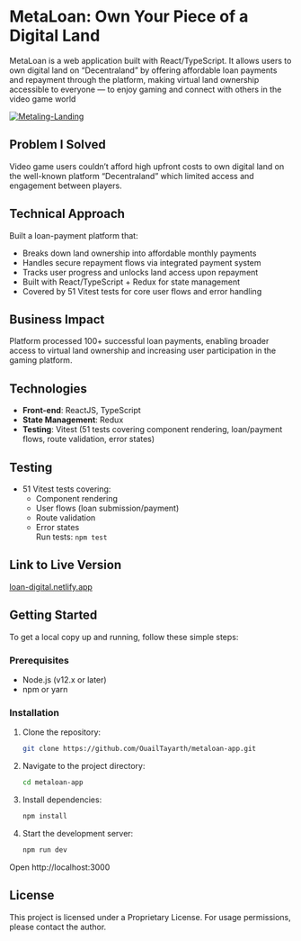# MetaLoan: Own Your Piece of a Digital Land

MetaLoan is a web application built with React/TypeScript. It allows users to own digital land on “Decentraland” by offering affordable loan payments and repayment through the platform, making virtual land ownership accessible to everyone — to enjoy gaming and connect with others in the video game world

<a href="https://ibb.co/4Z4y2CXN"><img src="https://i.ibb.co/WWB907MK/Metaling-Landing.png" alt="Metaling-Landing" border="0"></a>

## Problem I Solved

Video game users couldn’t afford high upfront costs to own digital land on the well-known platform “Decentraland” which limited access and engagement between players.

## Technical Approach

Built a loan-payment platform that:

- Breaks down land ownership into affordable monthly payments
- Handles secure repayment flows via integrated payment system
- Tracks user progress and unlocks land access upon repayment
- Built with React/TypeScript + Redux for state management
- Covered by 51 Vitest tests for core user flows and error handling

## Business Impact

Platform processed 100+ successful loan payments, enabling broader access to virtual land ownership and increasing user participation in the gaming platform.

## Technologies

- **Front-end**: ReactJS, TypeScript
- **State Management**: Redux
- **Testing**: Vitest (51 tests covering component rendering, loan/payment flows, route validation, error states)

## Testing

- 51 Vitest tests covering:
  - Component rendering
  - User flows (loan submission/payment)
  - Route validation
  - Error states  
    Run tests: `npm test`

## Link to Live Version

[loan-digital.netlify.app](https://loan-digital.netlify.app/)

## Getting Started

To get a local copy up and running, follow these simple steps:

### Prerequisites

- Node.js (v12.x or later)
- npm or yarn

### Installation

1. Clone the repository:

   ```bash
   git clone https://github.com/OuailTayarth/metaloan-app.git
   ```

2. Navigate to the project directory:

   ```bash
   cd metaloan-app
   ```

3. Install dependencies:

   ```bash
   npm install
   ```

4. Start the development server:
   ```bash
   npm run dev
   ```

Open http://localhost:3000

## License

This project is licensed under a Proprietary License. For usage permissions, please contact the author.
